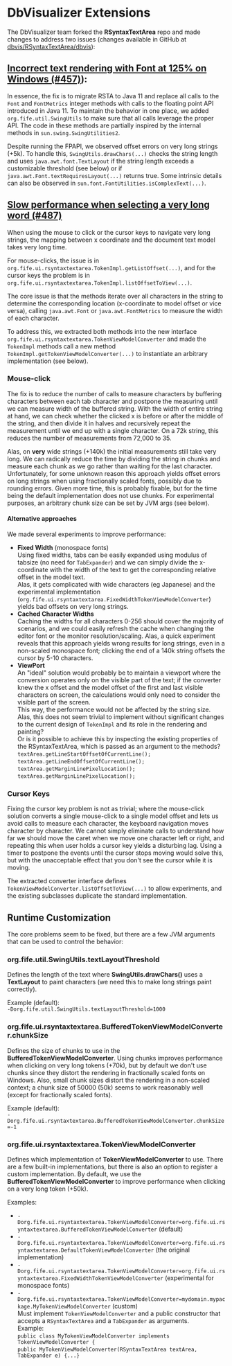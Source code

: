 # DbVisualizer Extensions

The DbVisualizer team forked the **RSyntaxTextArea** repo and made changes to address two issues (changes available in GitHub at [dbvis/RSyntaxTextArea/dbvis](https://github.com/dbvis/RSyntaxTextArea/tree/dbvis)):

## [Incorrect text rendering with Font at 125% on Windows (#457)](https://github.com/bobbylight/RSyntaxTextArea/issues/457)):

In essence, the fix is to migrate RSTA to Java 11 and replace all calls to the ``Font`` and ``FontMetrics`` integer methods with calls to the floating point API introduced in Java 11.
To maintain the behavior in one place, we added ``org.fife.util.SwingUtils`` to make sure that all calls leverage the proper API.
The code in these methods are partially inspired by the internal methods in ``sun.swing.SwingUtilities2``.

Despite running the FPAPI, we observed offset errors on very long strings (+5k).
To handle this, ``SwingUtils.drawChars(...)`` checks the string length and uses ``java.awt.font.TextLayout`` if the string length exceeds 
a customizable threshold (see below) or if ``java.awt.Font.textRequiresLayout(...)`` returns true. 
Some intrinsic details can also be observed in ``sun.font.FontUtilities.isComplexText(...)``.

## [Slow performance when selecting a very long word (#487)](https://github.com/bobbylight/RSyntaxTextArea/issues/487)  
When using the mouse to click or the cursor keys to navigate very long strings, the mapping between x coordinate and the document text model takes very long time.  

For mouse-clicks, the issue is in ``org.fife.ui.rsyntaxtextarea.TokenImpl.getListOffset(...)``, and for the cursor keys the problem is in ``org.fife.ui.rsyntaxtextarea.TokenImpl.listOffsetToView(...)``.

The core issue is that the methods iterate over all characters in the string to determine the corresponding location (x-coordinate to model offset or vice versa),
calling ``java.awt.Font`` or ``java.awt.FontMetrics`` to measure the width of each character.

To address this, we extracted both methods into the new interface ``org.fife.ui.rsyntaxtextarea.TokenViewModelConverter`` and made the 
``TokenImpl`` methods call a new method ``TokenImpl.getTokenViewModelConverter(...)`` to instantiate an arbitrary implementation (see below).

### Mouse-click

The fix is to reduce the number of calls to measure characters by buffering characters between each tab character and postpone the measuring until we can measure width of the buffered string.
With the width of entire string at hand, we can check whether the clicked x is before or after the middle of the string, and then divide it in halves and recursively repeat the measurement until we end up with a single character.
On a 72k string, this reduces the number of measurements from 72,000 to 35.

Alas, on **very** wide strings (+140k) the initial measurements still take very long. We can radically reduce the time by dividing the string in chunks and measure each chunk as we go rather than waiting for the last character.  
Unfortunately, for some unknown reason this approach yields offset errors on long strings when using fractionally scaled fonts, possibly due to rounding errors.
Given more time, this is probably fixable, but for the time being the default implementation does not use chunks.
For experimental purposes, an arbitrary chunk size can be set by JVM args (see below).

#### Alternative approaches
We made several experiments to improve performance:
* **Fixed Width** (monospace fonts)  
  Using fixed widths, tabs can be easily expanded using modulus of tabsize (no need for ``TabExpander``) and we can simply divide the x-coordinate with the width of the text to get the corresponding relative offset in the model text.   
  Alas, it gets complicated with wide characters (eg Japanese) and the experimental implementation (``org.fife.ui.rsyntaxtextarea.FixedWidthTokenViewModelConverter``) yields bad offsets on very long strings.
* **Cached Character Widths**  
  Caching the widths for all characters 0-256 should cover the majority of scenarios, and we could easily refresh the cache when changing the editor font or the monitor resolution/scaling.
  Alas, a quick experiment reveals that this approach yields wrong results for long strings, even in a non-scaled monospace font; clicking the end of a 140k string offsets the cursor by 5-10 characters.
* **ViewPort**  
  An "ideal" solution would probably be to maintain a viewport where the conversion operates only on the visible part of the text; 
  if the converter knew the x offset and the model offset of the first and last visible characters on screen, the calculations would only need to consider the visible part of the screen.  
  This way, the performance would not be affected by the string size. Alas, this does not seem trivial to implement without significant changes to the current design of ``TokenImpl`` and its role in the rendering and painting?         
  Or is it possible to achieve this by inspecting the existing properties of the RSyntaxTextArea, which is passed as an argument to the methods?  
  ``textArea.getLineStartOffsetOfCurrentLine();``  
  ``textArea.getLineEndOffsetOfCurrentLine();``  
  ``textArea.getMarginLinePixelLocation();``  
  ``textArea.getMarginLinePixelLocation();``

### Cursor Keys

Fixing the cursor key problem is not as trivial; where the mouse-click solution converts a single mouse-click to a single model offset and lets us avoid calls to measure each character, the keyboard navigation moves character by character. 
We cannot simply eliminate calls to understand how far we should move the caret when we move one character left or right, and repeating this when user holds a cursor key yields a disturbing lag.
Using a timer to postpone the events until the cursor stops moving would solve this, but with the unacceptable effect that you don't see the cursor while it is moving. 

The extracted converter interface defines ``TokenViewModelConverter.listOffsetToView(...)`` to allow experiments, and the existing subclasses duplicate the standard implementation.

## Runtime Customization

The core problems seem to be fixed, but there are a few JVM arguments that can be used to control the behavior:

### org.fife.util.SwingUtils.textLayoutThreshold  

Defines the length of the text where **SwingUtils.drawChars()** uses a **TextLayout** to paint characters 
(we need this to make long strings paint correctly).

Example (default):  
``-Dorg.fife.util.SwingUtils.textLayoutThreshold=1000``

### org.fife.ui.rsyntaxtextarea.BufferedTokenViewModelConverter.chunkSize  

Defines the size of chunks to use in the **BufferedTokenViewModelConverter**. 
Using chunks improves performance when clicking on very long tokens (+70k), but by default we don't use chunks 
since they distort the rendering in fractionally scaled fonts on Windows. 
Also, small chunk sizes distort the rendering in a non-scaled context; 
a chunk size of 50000 (50k) seems to work reasonably well (except for fractionally scaled fonts).

Example (default):    
``-Dorg.fife.ui.rsyntaxtextarea.BufferedTokenViewModelConverter.chunkSize=-1``
 
### org.fife.ui.rsyntaxtextarea.TokenViewModelConverter  

Defines which implementation of **TokenViewModelConverter** to use.
There are a few built-in implementations, but there is also an option to register a custom implementation.
By default, we use the **BufferedTokenViewModelConverter** to improve performance when clicking on a very long token (+50k).

Examples:
* ``-Dorg.fife.ui.rsyntaxtextarea.TokenViewModelConverter=org.fife.ui.rsyntaxtextarea.BufferedTokenViewModelConverter`` (default)  
* ``-Dorg.fife.ui.rsyntaxtextarea.TokenViewModelConverter=org.fife.ui.rsyntaxtextarea.DefaultTokenViewModelConverter`` (the original implementation)
* ``-Dorg.fife.ui.rsyntaxtextarea.TokenViewModelConverter=org.fife.ui.rsyntaxtextarea.FixedWidthTokenViewModelConverter`` (experimental for monospace fonts)
* ``-Dorg.fife.ui.rsyntaxtextarea.TokenViewModelConverter=mydomain.mypackage.MyTokenViewModelConverter`` (custom)  
  Must implement ``TokenViewModelConverter`` and a public constructor that accepts a ``RSyntaxTextArea`` and a ``TabExpander`` as arguments.  
  Example:  
  ``public class MyTokenViewModelConverter implements TokenViewModelConverter {``  
  ``public MyTokenViewModelConverter(RSyntaxTextArea textArea, TabExpander e) {...}``
  
